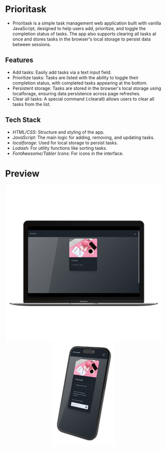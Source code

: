 # Prioritask
- Prioritask is a simple task management web application built with vanilla JavaScript, designed to help users add, prioritize, and toggle the completion status of tasks. The app also supports clearing all tasks at once and stores tasks in the browser's local storage to persist data between sessions.

## Features
- Add tasks: Easily add tasks via a text input field.
- Prioritize tasks: Tasks are listed with the ability to toggle their completion status, with completed tasks appearing at the bottom.
- Persistent storage: Tasks are stored in the browser's local storage using localforage, ensuring data persistence across page refreshes.
- Clear all tasks: A special command (:clearall) allows users to clear all tasks from the list.

## Tech Stack

- *HTML/CSS*: Structure and styling of the app.
- *JavaScript*: The main logic for adding, removing, and updating tasks.
- *localforage*: Used for local storage to persist tasks.
- *Lodash*: For utility functions like sorting tasks.
- *FontAwesome/Tabler Icons*: For icons in the interface.

# Preview

<div style="display:flex;flex-direction:column;align-items:center;justify-content:center">
    <img src="./assets/desktop.png" alt="Laptop Image" style="width: 500px; height: auto;">
    <img src="./assets/mobile.png" alt="Mobile Image" style="width: 200px; height: auto;">
</div>